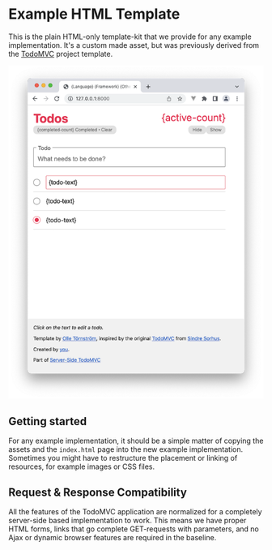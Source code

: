 # Example HTML Template

This is the plain HTML-only template-kit that we provide for any example
implementation. It's a custom made asset, but was previously derived from the
[TodoMVC](http://http://todomvc.com) project template.

<img src="todo-template.png" style="margin: 0 auto;" />

## Getting started

For any example implementation, it should be a simple matter of copying the
assets and the `index.html` page into the new example implementation. Sometimes
you might have to restructure the placement or linking of resources, for example
images or CSS files.

## Request & Response Compatibility

All the features of the TodoMVC application are normalized for a completely
server-side based implementation to work. This means we have proper HTML forms,
links that go complete GET-requests with parameters, and no Ajax or dynamic
browser features are required in the baseline.
